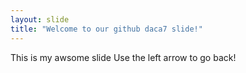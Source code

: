 ```yaml
---
layout: slide
title: "Welcome to our github daca7 slide!"
---
```

This is my awsome slide
Use the left arrow to go back!
